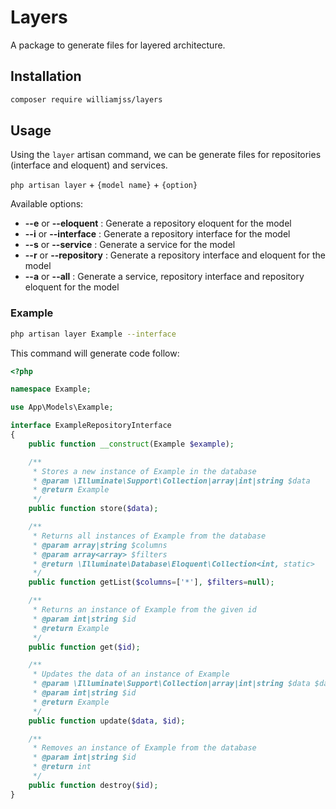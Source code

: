 # Layers

A package to generate files for layered architecture.

## Installation

```bash
composer require williamjss/layers
```

## Usage

Using the `layer` artisan command, we can be generate files for repositories (interface and eloquent) and services.

`php artisan layer` + `{model name}` + `{option}`

Available options:

- **--e** or **--eloquent** : Generate a repository eloquent for the model
- **--i** or **--interface** : Generate a repository interface for the model
- **--s** or **--service** : Generate a service for the model
- **--r** or **--repository** : Generate a repository interface and eloquent for the model
- **--a** or **--all** : Generate a service, repository interface and repository eloquent for the model

### Example
```bash
php artisan layer Example --interface
```

This command will generate code follow:
```php
<?php

namespace Example;

use App\Models\Example;

interface ExampleRepositoryInterface
{
    public function __construct(Example $example);

    /**
     * Stores a new instance of Example in the database
     * @param \Illuminate\Support\Collection|array|int|string $data
     * @return Example
     */
    public function store($data);

    /**
     * Returns all instances of Example from the database
     * @param array|string $columns
     * @param array<array> $filters
     * @return \Illuminate\Database\Eloquent\Collection<int, static>
     */
    public function getList($columns=['*'], $filters=null);

    /**
     * Returns an instance of Example from the given id
     * @param int|string $id
     * @return Example
     */
    public function get($id);

    /**
     * Updates the data of an instance of Example
     * @param \Illuminate\Support\Collection|array|int|string $data $data
     * @param int|string $id
     * @return Example
     */
    public function update($data, $id);

    /**
     * Removes an instance of Example from the database
     * @param int|string $id
     * @return int
     */
    public function destroy($id);
}
```
